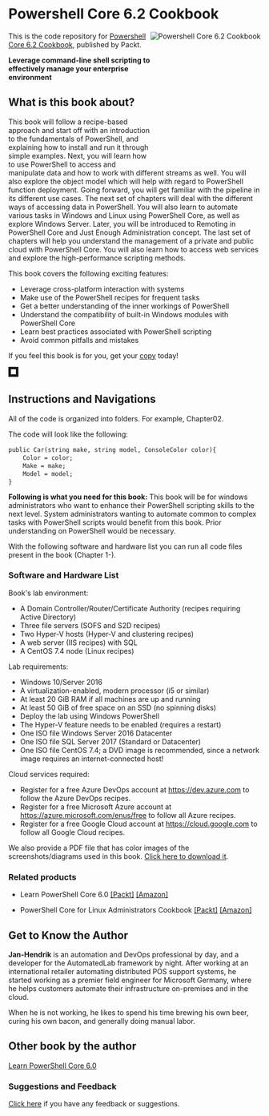 # Powershell Core 6.2 Cookbook

<a href="https://www.packtpub.com/networking-and-servers/powershell-core-62-cookbook?utm_source=github&utm_medium=repository&utm_campaign=9781789803303 "><img src="https://dz13w8afd47il.cloudfront.net/sites/default/files/imagecache/ppv4_main_book_cover/B12352.png" alt="Powershell Core 6.2 Cookbook" height="256px" align="right"></a>

This is the code repository for [Powershell Core 6.2 Cookbook](https://www.packtpub.com/networking-and-servers/powershell-core-62-cookbook?utm_source=github&utm_medium=repository&utm_campaign=9781789803303), published by Packt.

**Leverage command-line shell scripting to effectively manage your enterprise environment**

## What is this book about?
This book will follow a recipe-based approach and start off with an introduction to the fundamentals of PowerShell, and explaining how to install and run it through simple examples. Next, you will learn how to use PowerShell to access and manipulate data and how to work with different streams as well. You will also explore the object model which will help with regard to PowerShell function deployment. Going forward, you will get familiar with the pipeline in its different use cases. The next set of chapters will deal with the different ways of accessing data in PowerShell. You will also learn to automate various tasks in Windows and Linux using PowerShell Core, as well as explore Windows Server. Later, you will be introduced to Remoting in PowerShell Core and Just Enough Administration concept. The last set of chapters will help you understand the management of a private and public cloud with PowerShell Core. You will also learn how to access web services and explore the high-performance scripting methods.

This book covers the following exciting features:
* Leverage cross-platform interaction with systems 
* Make use of the PowerShell recipes for frequent tasks 
* Get a better understanding of the inner workings of PowerShell 
* Understand the compatibility of built-in Windows modules with PowerShell Core 
* Learn best practices associated with PowerShell scripting 
* Avoid common pitfalls and mistakes 

If you feel this book is for you, get your [copy](https://www.amazon.com/dp/1789803306) today!

<a href="https://www.packtpub.com/?utm_source=github&utm_medium=banner&utm_campaign=GitHubBanner"><img src="https://raw.githubusercontent.com/PacktPublishing/GitHub/master/GitHub.png" 
alt="https://www.packtpub.com/" border="5" /></a>

## Instructions and Navigations
All of the code is organized into folders. For example, Chapter02.

The code will look like the following:
```
public Car(string make, string model, ConsoleColor color){
    Color = color;
    Make = make;
    Model = model;
}
```

**Following is what you need for this book:**
This book will be for windows administrators who want to enhance their PowerShell scripting skills to the next level. System administrators wanting to automate common to complex tasks with PowerShell scripts would benefit from this book. Prior understanding on PowerShell would be necessary.

With the following software and hardware list you can run all code files present in the book (Chapter 1-).
### Software and Hardware List

Book's lab environment:
* A Domain Controller/Router/Certificate Authority (recipes requiring Active Directory)
* Three file servers (SOFS and S2D recipes)
* Two Hyper-V hosts (Hyper-V and clustering recipes)
* A web server (IIS recipes) with SQL
* A CentOS 7.4 node (Linux recipes)

Lab requirements:
* Windows 10/Server 2016
* A virtualization-enabled, modern processor (i5 or similar)
* At least 20 GiB RAM if all machines are up and running
* At least 50 GiB of free space on an SSD (no spinning disks)
* Deploy the lab using Windows PowerShell
* The Hyper-V feature needs to be enabled (requires a restart)
* One ISO file Windows Server 2016 Datacenter
* One ISO file SQL Server 2017 (Standard or Datacenter)
* One ISO file CentOS 7.4; a DVD image is recommended, since a network image requires an internet-connected host!

Cloud services required:
* Register for a free Azure DevOps account at https://dev.azure.com to follow the Azure DevOps recipes.
* Register for a free Microsoft Azure account at https://azure.microsoft.com/enus/free to follow all Azure recipes.
* Register for a free Google Cloud account at https://cloud.google.com to follow all Google Cloud recipes.
 
We also provide a PDF file that has color images of the screenshots/diagrams used in this book. [Click here to download it](https://www.packtpub.com/sites/default/files/downloads/9781789803303_ColorImages.pdf).
 
### Related products
* Learn PowerShell Core 6.0 [[Packt]](https://www.packtpub.com/networking-and-servers/learn-powershell-core-60?utm_source=github&utm_medium=repository&utm_campaign=9781788838986) [[Amazon]](https://www.amazon.com/dp/178883898X)

* PowerShell Core for Linux Administrators Cookbook [[Packt]](https://www.packtpub.com/networking-and-servers/powershell-core-linux-administrators-cookbook?utm_source=github&utm_medium=repository&utm_campaign=9781789137231) [[Amazon]](https://www.amazon.com/dp/1789137233)

## Get to Know the Author
**Jan-Hendrik**
is an automation and DevOps professional by day, and a developer for the AutomatedLab framework by night. After working at an international retailer automating distributed POS support systems, he started working as a premier field engineer for Microsoft Germany, where he helps customers automate their infrastructure on-premises and in the cloud.

When he is not working, he likes to spend his time brewing his own beer, curing his own bacon, and generally doing manual labor.

## Other book by the author
[Learn PowerShell Core 6.0](https://www.packtpub.com/networking-and-servers/learn-powershell-core-60?utm_source=github&utm_medium=repository&utm_campaign=9781788838986)

### Suggestions and Feedback
[Click here](https://docs.google.com/forms/d/e/1FAIpQLSdy7dATC6QmEL81FIUuymZ0Wy9vH1jHkvpY57OiMeKGqib_Ow/viewform) if you have any feedback or suggestions.


